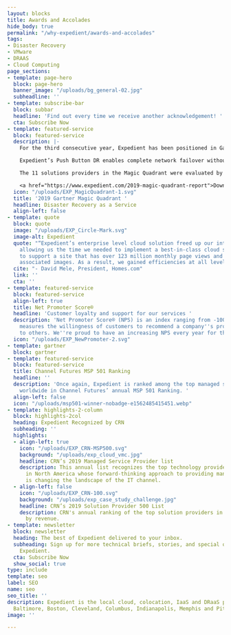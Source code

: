 ```yaml
---
layout: blocks
title: Awards and Accolades
hide_body: true
permalink: "/why-expedient/awards-and-accolades"
tags:
- Disaster Recovery
- VMware
- DRAAS
- Cloud Computing
page_sections:
- template: page-hero
  block: page-hero
  banner_image: "/uploads/bg_general-02.jpg"
  subheadline: ''
- template: subscribe-bar
  block: subbar
  headline: 'Find out every time we receive another acknowledgement! '
  cta: Subscribe Now
- template: featured-service
  block: featured-service
  description: |-
    For the third consecutive year, Expedient has been positioned in Gartner’s Magic Quadrant for Disaster Recovery as a Service.

    Expedient’s Push Button DR enables complete network failover without IP and DNS changes and with a sub-10 minute RTO – keeping your business running in the most critical times.

    The 11 solutions providers in the Magic Quadrant were evaluated by Gartner analysts on several criteria, including completeness of vision and ability to execute solutions.

    <a href="https://www.expedient.com/2019-magic-quadrant-report">Download your complimentary Magic Quadrant now.</a>
  icon: "/uploads/EXP_MagicQuadrant-1.svg"
  title: '2019 Gartner Magic Quadrant '
  headline: Disaster Recovery as a Service
  align-left: false
- template: quote
  block: quote
  image: "/uploads/EXP_Circle-Mark.svg"
  image-alt: Expedient
  quote: "“Expedient’s enterprise level cloud solution freed up our internal resources,
    allowing us the time we needed to implement a best-in-class cloud services platform
    to support a site that has over 123 million monthly page views and 2.6 billion
    associated images. As a result, we gained efficiencies at all levels.”"
  cite: "- David Mele, President, Homes.com"
  link: ''
  cta: ''
- template: featured-service
  block: featured-service
  align-left: true
  title: Net Promoter Score®
  headline: 'Customer loyalty and support for our services '
  description: 'Net Promoter Score® (NPS) is an index ranging from -100 to 100 that
    measures the willingness of customers to recommend a company''s products or services
    to others. We''re proud to have an increasing NPS every year for the past 4 years. '
  icon: "/uploads/EXP_NewPromoter-2.svg"
- template: gartner
  block: gartner
- template: featured-service
  block: featured-service
  title: Channel Futures MSP 501 Ranking
  headline: ''
  description: 'Once again, Expedient is ranked among the top managed services providers
    worldwide in Channel Futures’ annual MSP 501 Ranking. '
  align-left: false
  icon: "/uploads/msp501-winner-nobadge-e1562485415451.webp"
- template: highlights-2-column
  block: highlights-2col
  heading: Expedient Recognized by CRN
  subheading: ''
  highlights:
  - align-left: true
    icon: "/uploads/EXP_CRN-MSP500.svg"
    background: "/uploads/exp_cloud_vmc.jpg"
    headline: CRN’s 2019 Managed Service Provider list
    description: This annual list recognizes the top technology providers and consultants
      in North America whose forward-thinking approach to providing managed services
      is changing the landscape of the IT channel.
  - align-left: false
    icon: "/uploads/EXP_CRN-100.svg"
    background: "/uploads/exp_case_study_challenge.jpg"
    headline: CRN’s 2019 Solution Provider 500 List
    description: CRN's annual ranking of the top solution providers in North America,
      by revenue.
- template: newsletter
  block: newsletter
  heading: The best of Expedient delivered to your inbox.
  subheading: Sign up for more technical briefs, stories, and special offers from
    Expedient.
  cta: Subscribe Now
  show_social: true
type: include
template: seo
label: SEO
name: seo
seo_title: ''
description: Expedient is the local cloud, colocation, IaaS and DRaaS provider in
  Baltimore, Boston, Cleveland, Columbus, Indianapolis, Memphis and Pittsburgh.
image: ''

---
```

